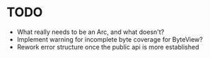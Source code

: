 # TODO

- What really needs to be an Arc<T>, and what doesn't?
- Implement warning for incomplete byte coverage for ByteView?
- Rework error structure once the public api is more established
